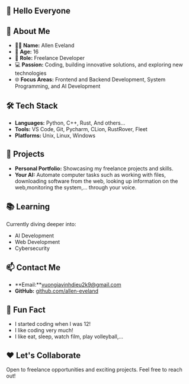 ## 👋 Hello Everyone  
  
## 🌟 About Me  
- 🧑‍💻 **Name:** Allen Eveland  
- 🎂 **Age:** 16  
- 💼 **Role:** Freelance Developer  
- 💻 **Passion:** Coding, building innovative solutions, and exploring new technologies  
- 🌐 **Focus Areas:** Frontend and Backend Development, System Programming, and AI Development  
  
## 🛠️ Tech Stack  
- **Languages:** Python, C++, Rust, And others...  
- **Tools:** VS Code, Git, Pycharm, CLion, RustRover, Fleet  
- **Platforms:** Unix, Linux, Windows  
  
## 🚀 Projects  
- **Personal Portfolio:** Showcasing my freelance projects and skills.  
- **Your AI:** Automate computer tasks such as working with files, downloading software from the web, looking up information on the web,monitoring the system,... through your voice.  
  
## 📚 Learning  
Currently diving deeper into:  
- AI Development  
- Web Development  
- Cybersecurity  
  
## 📫 Contact Me  
- **Email:**vuongiavinhdieu2k9@gmail.com  
- **GitHub:** [github.com/allen-eveland](#)  
  
## 💬 Fun Fact  
- I started coding when I was 12!
- I like coding very much!  
- I like eat, sleep, watch film, play volleyball,...  
  
## ❤️ Let's Collaborate  
Open to freelance opportunities and exciting projects. Feel free to reach out!  
  